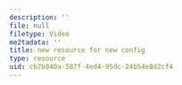 ```yaml
---
description: ''
file: null
filetype: Video
me2tadata: ''
title: new resource for new config
type: resource
uid: cb7b040a-587f-4ed4-95dc-24b54e8d2cf4
---
```

